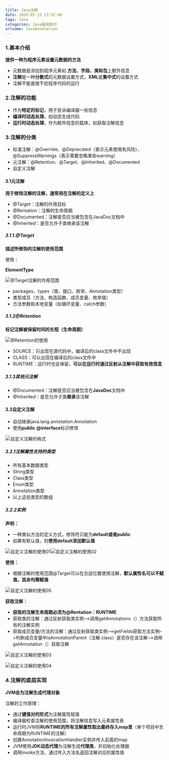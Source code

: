 ```yaml
---
title: Java注解
date: 2020-05-13 13:52:40
tags: Java
categories: Java基础知识
urlname: JavaAnnotation
---
```


### 1.基本介绍

**提供一种为程序元素设置元数据的方法**

- 元数据是添加到程序元素如 **方法、字段、类和包**上额外信息
- **注解**是一种**分散式**的元数据设置方式，**XML**是**集中式**的设置方式
- 注解不能直接干扰程序代码的运行

### 2.注解的功能

- 作为**特定的标记**，用于告诉编译器一些信息
- **编译时动态处理**，如动态生成代码
- **运行时动态处理**，作为额外信息的载体，如获取注解信息

### 3.注解的分类

- 标准注解：@Override、@Deprecated（表示元素使用有风险）、@SuppressWarnings（表示需要忽略某些warning）
- 元注解：@Retention、@Target、@Inherited、@Documented
- 自定义注解

#### 3.1元注解

**用于修饰注解的注解，通常用在注解的定义上**

- @Target：注解的作用目标
- @Rentation：注解的生命周期
- @Documented：注解是否应当被包含在JavaDoc文档中
- @Inherited：是否允许子类继承该注解

##### 3.1.1.@Target

**描述所修饰的注解的使用范围**

使用：

**ElementType**

![@Target注解的作用范围](https://pic.rmb.bdstatic.com/bjh/89af4f95075d5f8f37bab7d3502392b2.png)

- packages、types（类、接口、枚举、Annotation类型）
- 类型成员（方法、构造函数、成员变量、枚举值）
- 方法参数和本地变量（如循环变量、catch参数）

##### 3.1.2@Retention

**标记注解被保留时间的长短（生命周期）**

![@Retention的使用](https://pic.rmb.bdstatic.com/bjh/0569c6ee974b5509b0920efae6f40178.png)

- SOURCE：只出现在源代码中，编译后的class文件中不出现
- CLASS：可以出现在编译后的class文件中
- RUNTIME：运行时也会保留，**可以在运行时通过反射从注解中获取有效信息**

##### 3.1.3其他元注解

- @Documented：注解是否应当被包含在**JavaDoc**文档中
- @Inherited：是否允许子类**继承**该注解

#### 3.2自定义注解

- 自动继承java.lang.annotation.Annotation
- 使用**public** **@interface**标识修饰

![自定义注解的格式](https://pic.rmb.bdstatic.com/bjh/aeb50553dd33e2211c5959e1d8269955.jpeg)

##### 3.2.1注解属性支持的类型

- 所有基本数据类型
- String类型
- Class类型
- Enum类型
- Annotation类型
- 以上这些类型的数组

##### 3.2.2实例

**声明：**

- 一种类似方法的定义方式，修饰符只能为**default或者public**
- 如果有默认值，则**使用default添加默认值**

![自定义注解的使用01](https://pic.rmb.bdstatic.com/bjh/ca2a26282186aa21ce59a15b22732f79.png)![自定义注解的使用02](https://pic.rmb.bdstatic.com/bjh/47dad0e275d116889c302e44137d65fd.png)

**使用：**

- 根据注解的使用范围@Target可以在合适位置使用注解，**默认属性名可以不赋值，其余均需赋值**

![自定义注解的使用05](https://pic.rmb.bdstatic.com/bjh/656e68642e5268e09ddf075d5a5f81c3.png)

**获取注解：**

- **获取的注解生命周期必须为@Rentation：RUNTIME**
- 获取类的注解：通过反射获取类实例–>调用getAnnotations（）方法获取所有的注解实例
- 获取成员变量/方法的注解：通过反射获取类实例–>getFields获取方法实例–>判断成员变量中isAnnotationParent（注解.class）是否存在该注解–>调用getAnnotation（）获取注解

![自定义注解的使用03](https://pic.rmb.bdstatic.com/bjh/b7ad38902c67344cf825c1865e00faa6.png)

![自定义注解的使用04](https://pic.rmb.bdstatic.com/bjh/5f8f2059ddc8d4d91199f30dc51fce44.png)

### 4.注解的底层实现

**JVM会为注解生成代理对象**

注解的工作原理：

- 通过**键值对的形式**为注解属性赋值
- 编译器检查注解的使用范围，将注解信息写入元素属性表
- 运行时JVM将**RUNTIME的所有注解属性取出最终存入map里**（单个项目中生命周期为RUNTIME的注解）
- 创建AnnotationInvocationHandler实例并传入前面的map
- JVM使用**JDK动态代理**为注解生成**代理类**，并初始化处理器
- 调用invoke方法，通过传入方法名返回注解对应的属性值

 

 